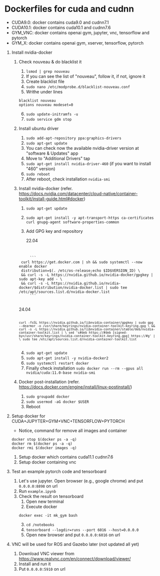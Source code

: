 # Dockerfiles for cuda and cudnn

* CUDA9.0: docker contains cuda9.0 and cudnn7.1
* CUDA10.1: docker contains cuda10.1 and cudnn7.6
* GYM_VNC: docker contains openai gym, jupyter, vnc, tensorflow and pytorch
* GYM_X: docker contains openai gym, xserver, tensorflow, pytorch


1. Install nvidia-docker
	1. Check nouveau & do blacklist it
		1. `lsmod | grep nouveau`
		2. If you can see the list of "nouveau", follow it, if not, ignore it
		3. Create blacklist file
		4. `sudo nano /etc/modprobe.d/blacklist-nouveau.conf `
		5. Writhe under lines
		```
		blacklist nouveau 
		options nouveau modeset=0
		```
		6. `sudo update-initramfs -u `
		7. `sudo service gdm stop `
	2. Install ubuntu driver
		1. `sudo add-apt-repository ppa:graphics-drivers `
		2. `sudo apt-get update `
		3. You can check now the available nvidia-driver version at "software & Updates" app
		4. Move to "Additional Drivers" tap
		5. `sudo apt-get install nvidia-driver-460` (if you want to install "460" version)
		6. `sudo reboot`
		7. After reboot, check installation `nvidia-smi`
	3. Install nvidia-docker (refer. https://docs.nvidia.com/datacenter/cloud-native/container-toolkit/install-guide.html#docker)
		1. `sudo apt-get update`
		2. `sudo apt-get install -y apt-transport-https ca-certificates curl gnupg-agent software-properties-common`
		3. Add GPG key and repository
     
     		22.04
     		<pre>
		<code>
     		```
  		curl https://get.docker.com | sh && sudo systemctl --now enable docker
		distribution=$(. /etc/os-release;echo $ID$VERSION_ID) \
		&& curl -s -L https://nvidia.github.io/nvidia-docker/gpgkey | sudo apt-key add - \
		&& curl -s -L https://nvidia.github.io/nvidia-docker/$distribution/nvidia-docker.list | sudo tee /etc/apt/sources.list.d/nvidia-docker.list
     		```
		</code>
  		</pre>
    
  		24.04
    		<pre>
      		<code>
     		```
    		curl -fsSL https://nvidia.github.io/libnvidia-container/gpgkey | sudo gpg --dearmor -o /usr/share/keyrings/nvidia-container-toolkit-keyring.gpg \
  		&& curl -s -L https://nvidia.github.io/libnvidia-container/stable/deb/nvidia-container-toolkit.list | \
    		sed 's#deb https://#deb [signed-by=/usr/share/keyrings/nvidia-container-toolkit-keyring.gpg] https://#g' | \
    		sudo tee /etc/apt/sources.list.d/nvidia-container-toolkit.list
     		```
    		</code>
      		</pre>
    
   		4. `sudo apt-get update`
   		5. `sudo apt-get install -y nvidia-docker2`
   		6. `sudo systemctl restart docker`
   		7. Finally check installation `sudo docker run --rm --gpus all nvidia/cuda:11.0-base nvidia-smi`
	4. Docker post-installation (refer. https://docs.docker.com/engine/install/linux-postinstall/)
		1. `sudo groupadd docker`
		2. `sudo usermod -aG docker $USER`
		3. Reboot


2. Setup docker for CUDA+JUPYTER+GYM+VNC+TENSORFLOW+PYTORCH
	* Notice, command for remove all images and container 
	```
	docker stop $(docker ps -a -q)
	docker rm $(docker ps -a -q)
	docker rmi $(docker images -q) 
	```
	1. Setup docker which contains cuda11.1 cudnn7.6
	2. Setup docker containing vnc

3. Test an example pytorch code and tensorboard
	1. Let's use jupyter. Open browser (e.g., google chrome) and put `0.0.0.0:8898` on url
	2. Run `example.ipynb`
	3. Check the result on tensorboard
		1. Open new terminal
		2. Execute docker
		```
		docker exec -it mk_gym bash
		```
		3. `cd /notebooks`
		4. `tensorboard --logdir=runs --port 6016 --host=0.0.0.0`
		5. Open new browser and put `0.0.0.0:6016` on url

4. VNC will be used for ROS and Gazebo later (not updated all yet)
	1. Download VNC viewer from https://www.realvnc.com/en/connect/download/viewer/
	2. Install and run it
	3. Put `0.0.0.0:5910` on url
